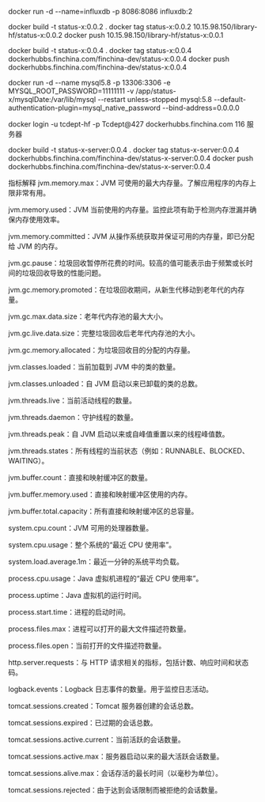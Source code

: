 

docker run -d --name=influxdb -p 8086:8086 influxdb:2


docker build -t status-x:0.0.2 .
docker tag status-x:0.0.2 10.15.98.150/library-hf/status-x:0.0.2
docker push 10.15.98.150/library-hf/status-x:0.0.1

docker build -t status-x:0.0.4 .
docker tag status-x:0.0.4 dockerhubbs.finchina.com/finchina-dev/status-x:0.0.4
docker push dockerhubbs.finchina.com/finchina-dev/status-x:0.0.4


docker run -d --name mysql5.8 -p 13306:3306 -e MYSQL_ROOT_PASSWORD=11111111 -v /app/status-x/mysqlDate:/var/lib/mysql --restart unless-stopped mysql:5.8 --default-authentication-plugin=mysql_native_password --bind-address=0.0.0.0

docker login -u tcdept-hf -p Tcdept@427 dockerhubbs.finchina.com
116 服务器

docker build -t status-x-server:0.0.4 .
docker tag status-x-server:0.0.4 dockerhubbs.finchina.com/finchina-dev/status-x-server:0.0.4
docker push dockerhubbs.finchina.com/finchina-dev/status-x-server:0.0.4



指标解释
jvm.memory.max：JVM 可使用的最大内存量。了解应用程序的内存上限非常有用。

jvm.memory.used：JVM 当前使用的内存量。监控此项有助于检测内存泄漏并确保内存使用效率。

jvm.memory.committed：JVM 从操作系统获取并保证可用的内存量，即已分配给 JVM 的内存。

jvm.gc.pause：垃圾回收暂停所花费的时间。较高的值可能表示由于频繁或长时间的垃圾回收导致的性能问题。

jvm.gc.memory.promoted：在垃圾回收期间，从新生代移动到老年代的内存量。

jvm.gc.max.data.size：老年代内存池的最大大小。

jvm.gc.live.data.size：完整垃圾回收后老年代内存池的大小。

jvm.gc.memory.allocated：为垃圾回收目的分配的内存量。

jvm.classes.loaded：当前加载到 JVM 中的类的数量。

jvm.classes.unloaded：自 JVM 启动以来已卸载的类的总数。

jvm.threads.live：当前活动线程的数量。

jvm.threads.daemon：守护线程的数量。

jvm.threads.peak：自 JVM 启动以来或自峰值重置以来的线程峰值数。

jvm.threads.states：所有线程的当前状态（例如：RUNNABLE、BLOCKED、WAITING）。

jvm.buffer.count：直接和映射缓冲区的数量。

jvm.buffer.memory.used：直接和映射缓冲区使用的内存。

jvm.buffer.total.capacity：所有直接和映射缓冲区的总容量。

system.cpu.count：JVM 可用的处理器数量。

system.cpu.usage：整个系统的“最近 CPU 使用率”。

system.load.average.1m：最近一分钟的系统平均负载。

process.cpu.usage：Java 虚拟机进程的“最近 CPU 使用率”。

process.uptime：Java 虚拟机的运行时间。

process.start.time：进程的启动时间。

process.files.max：进程可以打开的最大文件描述符数量。

process.files.open：当前打开的文件描述符数量。

http.server.requests：与 HTTP 请求相关的指标，包括计数、响应时间和状态码。

logback.events：Logback 日志事件的数量。用于监控日志活动。

tomcat.sessions.created：Tomcat 服务器创建的会话总数。

tomcat.sessions.expired：已过期的会话总数。

tomcat.sessions.active.current：当前活跃的会话数量。

tomcat.sessions.active.max：服务器启动以来的最大活跃会话数量。

tomcat.sessions.alive.max：会话存活的最长时间（以毫秒为单位）。

tomcat.sessions.rejected：由于达到会话限制而被拒绝的会话数量。